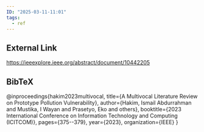 ```yaml
---
ID: "2025-03-11-11:01"
tags:
  - ref
---
```

## External Link

https://ieeexplore.ieee.org/abstract/document/10442205

## BibTeX

@inproceedings{hakim2023multivocal,
  title={A Multivocal Literature Review on Prototype Pollution Vulnerability},
  author={Hakim, Ismail Abdurrahman and Mustika, I Wayan and Prasetyo, Eko and others},
  booktitle={2023 International Conference on Information Technology and Computing (ICITCOM)},
  pages={375--379},
  year={2023},
  organization={IEEE}
}
